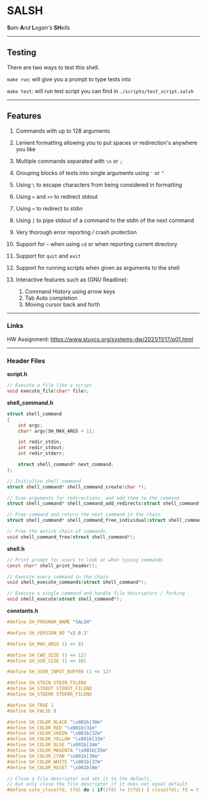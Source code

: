 # SALSH

**S***am* **A***nd* **L***ogan's* **SH***ell*s

---

## Testing

There are two ways to test this shell.

`make run`: will give you a prompt to type tests into

`make test`: will run test script you can find in `./scripts/test_script.salsh`


---

## Features

1. Commands with up to 128 arguments

2. Lenient formatting allowing you to put spaces or redirection's anywhere you like

3. Multiple commands separated with `\n` or `;`

4. Grouping blocks of texts into single arguments using `'` or `"`

5. Using `\` to escape characters from being considered in formatting

6. Using `>` and `>>` to redirect stdout

7. Using `<` to redirect to stdin

8. Using `|` to pipe stdout of a command to the stdin of the next command

9. Very thorough error reporting / crash protection

10. Support for `~` when using `cd` or when reporting current directory

11. Support for `quit` and `exit`

12. Support for running scripts when given as arguments to the shell

13. Interactive features such as (GNU Readline):
    1.  Command History using arrow keys
    2.  Tab Auto completion
    3.  Moving cursor back and forth

---

### Links

HW Assignment: <https://www.stuycs.org/systems-dw/2021/11/17/p01.html>

---

### Header Files

**script.h**
```c
// Execute a file like a script
void execute_file(char* file);
```


**shell_command.h**
```c
struct shell_command 
{
    int argc;
    char* argv[SH_MAX_ARGS + 1];

    int redir_stdin;
    int redir_stdout;
    int redir_stderr;

    struct shell_command* next_command;
};

// Initialize shell command
struct shell_command* shell_command_create(char *);

// Scan arguments for redirections, and add them to the command
struct shell_command* shell_command_add_redirects(struct shell_command*);

// Free command and return the next command in the chain
struct shell_command* shell_command_free_individual(struct shell_command*);

// Free the entire chain of commands.
void shell_command_free(struct shell_command*);
```


**shell.h**
```c
// Print prompt for users to look at when typing commands
const char* shell_print_header();

// Execute every command in the chain
void shell_execute_commands(struct shell_command*);

// Execute a single command and handle file descriptors / forking
void shell_execute(struct shell_command*);
```

**constants.h**
```c
#define SH_PROGRAM_NAME "SALSH"

#define SH_VERSION_NO "v2.0.1"

#define SH_MAX_ARGS (1 << 8)

#define SH_CWD_SIZE (1 << 12)
#define SH_USR_SIZE (1 << 10)

#define SH_USER_INPUT_BUFFER (1 << 12)

#define SH_STDIN STDIN_FILENO
#define SH_STDOUT STDOUT_FILENO
#define SH_STDERR STDERR_FILENO

#define SH_TRUE 1
#define SH_FALSE 0

#define SH_COLOR_BLACK "\x001b[30m"
#define SH_COLOR_RED "\x001b[31m"
#define SH_COLOR_GREEN "\x001b[32m"
#define SH_COLOR_YELLOW "\x001b[33m"
#define SH_COLOR_BLUE "\x001b[34m"
#define SH_COLOR_MAGENTA "\x001b[35m"
#define SH_COLOR_CYAN "\x001b[36m"
#define SH_COLOR_WHITE "\x001b[37m"
#define SH_COLOR_RESET "\x001b[0m"

// Close a file descriptor and set it to the default,
// but only close the file descriptor if it does not equal default
#define safe_close(fd, tfd) do { if((fd) != (tfd)) { close(fd); fd = tfd; }} while(0)
```